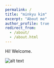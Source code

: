 ```yaml
---
permalink: /
title: "minkyu kim"
excerpt: "About me"
author_profile: true
redirect_from: 
  - /about/
  - /about.html
---
```


Hi! Welcome.

![alt text](https://minkyuk.github.io/files/scatter.jpg "scatter")
